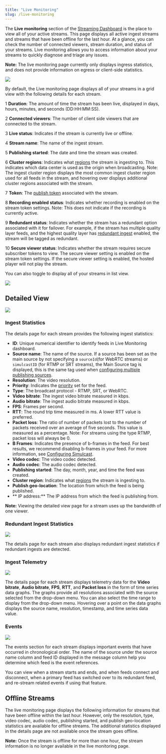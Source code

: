 ```yaml
---
title: "Live Monitoring"
slug: /live-monitoring
---
```

The **Live monitoring** section of the [Streaming Dashboard](/millicast/streaming-dashboard/index.md) is the place to view all of your active streams. This page displays all active ingest streams and streams that have been offline for the last hour. At a glance, you can check the number of connected viewers, stream duration, and status of your streams. Live monitoring allows you to access information about your streams to quickly diagnose and triage any issues.

**Note:** The live monitoring page currently only displays ingress statistics, and does not provide information on egress or client-side statistics. 


![](../assets/img/live_monitor_assets_v2_Grid_view.png)



By default, the Live monitoring page displays all of your streams in a grid view with the following details for each stream. 

1 **Duration**: The amount of time the stream has been live, displayed in days, hours, minutes, and seconds (DD:HH:MM:SS).

2 **Connected viewers**: The number of client side viewers that are connected to the stream.

3 **Live status**: Indicates if the stream is currently live or offline.

4 **Stream name**: The name of the ingest stream.

5 **Publishing started**: The date and time the stream was created.

6 **Cluster regions**: Indicates what [regions](/millicast/distribution/multi-region-support/index.md) the stream is ingesting to. This indicates which data center is used as the origin when broadcasting. Note: The ingest cluster region displays the most common ingest cluster region used for all feeds in the stream, and hovering over displays additional cluster regions associated with the stream. 

7 **Token**: The [publish token](/millicast/streaming-dashboard/managing-your-tokens.md) associated with the stream.

8 **Recording enabled status**: Indicates whether recording is enabled on the stream token settings. Note: This does not indicate if the recording is currently active.

9 **Redundant status**: Indicates whether the stream has a redundant option associated with it for failover. For example, if the stream has multiple quality layer feeds, and the highest quality layer has [redundant ingest](/millicast/broadcast/redundant-ingest/index.md) enabled, the stream will be tagged as redundant.

10 **Secure viewer status**: Indicates whether the stream requires secure subscriber tokens to view. The secure viewer setting is enabled on the stream token settings. If the secure viewer setting is enabled, the hosted player will not play the stream.

You can also toggle to display all of your streams in list view.


![](../assets/img/live_monitor_assets_MVP_list_view.jpg)



## Detailed View


![](../assets/img/live_monitor_assets_MVP_detailed_view_-_not_live.jpg)



### Ingest Statistics

The details page for each stream provides the following ingest statistics:

- **ID**:  Unique numerical identifier to identify feeds in Live Monitoring dashboard.
- **Source name**: The name of the source. If a source has been set as the main source by not specifying a `sourceId`(for WebRTC streams) or `simulcastID` (for RTMP or SRT streams), the Main Source tag is displayed, this is the same tag used when [configuring multiple publishing sources](/millicast/streaming-dashboard/multi-source-builder.md).
- **Resolution**: The video resolution.
- **Priority**: Indicates the [priority](/millicast/broadcast/redundant-ingest/index.md#4-set-priorities) set for the feed.
- **Type**: The broadcast protocol - RTMP, SRT, or WebRTC.
- **Video bitrate**: The ingest video bitrate measured in kbps.
- **Audio bitrate**: The ingest audio bitrate measured in kbps.
- **FPS**: Frames per second.
- **RTT**: The round trip time measured in ms. A lower RTT value is preferred.
- **Packet loss**: The ratio of number of packets lost to the number of packets received over an average of five seconds. This value is measured as a percentage. Note: For streams using the type RTMP, packet loss will always be 0.
- **B Frames**: Indicates the presence of b-frames in the feed. For best results, we recommend disabling b-frames in your feed. For more information, see [Configuring Simulcast](/millicast/distribution/using-webrtc-simulcast.md#configuring-simulcast).
- **Video codec**: The video codec detected.
- **Audio codec**: The audio codec detected.
- **Publishing started**: The day, month, year, and time the feed was created.
- **Cluster region**: Indicates what [regions](/millicast/distribution/multi-region-support/index.md) the stream is ingesting to.
- **Publish geo-location**: The location from which the feed is being published.
- ** IP address:** The IP address from which the feed is publishing from.

**Note:** Viewing the detailed view page for a stream uses up the bandwidth of one viewer.

### Redundant Ingest Statistics


![](../assets/img/live-monitoring-detail-redudnant-ingest.png)



The details page for each stream also displays redundant ingest statistics if redundant ingests are detected.

### Ingest Telemetry


![](../assets/img/live-monitoring-detail-telemetry.png)



The details page for each stream displays telemetry data for the **Video bitrate**, **Audio bitrate**, **FPS**, **RTT**, and **Packet loss** in the form of time series data graphs. The graphs provide all resolutions associated with the source selected from the drop-down menu. You can also select the time range to display from the drop-down menu. Hovering over a point on the data graphs displays the source name, resolution, timestamp, and time series data value.

### Events


![](../assets/img/live-monitoring-detail-events.png)



The events section for each stream displays important events that have occurred in chronological order. The name of the source under the source name column and feed ID displayed in the message column help you determine which feed is the event references. 

You can view when a stream starts and ends, and when feeds connect and disconnect, when a primary feed has switched over to its redundant feed, and re-stream related events if using that feature.

## Offline Streams

The live monitoring page displays the following information for streams that have been offline within the last hour. However, only the resolution, type, video codec, audio codec, publishing started, and publish geo-location statistics are available for offline streams. The additional statistics displayed in the details page are not available once the stream goes offline. 

**Note:** Once the stream is offline for more than one hour, the stream information is no longer available in the live monitoring page.
